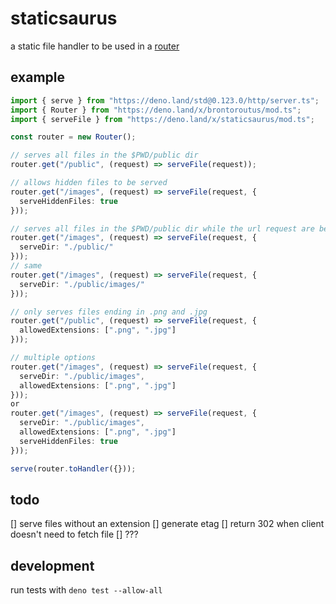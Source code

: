 # staticsaurus
a static file handler to be used in a [router](https://github.com/TypicalFence/brontoroutus)
## example
```ts
import { serve } from "https://deno.land/std@0.123.0/http/server.ts";
import { Router } from "https://deno.land/x/brontoroutus/mod.ts";
import { serveFile } from "https://deno.land/x/staticsaurus/mod.ts";

const router = new Router();

// serves all files in the $PWD/public dir
router.get("/public", (request) => serveFile(request));

// allows hidden files to be served
router.get("/images", (request) => serveFile(request, {
  serveHiddenFiles: true
}));

// serves all files in the $PWD/public dir while the url request are being made to /images
router.get("/images", (request) => serveFile(request, {
  serveDir: "./public/"
}));
// same
router.get("/images", (request) => serveFile(request, {
  serveDir: "./public/images/"
}));

// only serves files ending in .png and .jpg 
router.get("/public", (request) => serveFile(request, {
  allowedExtensions: [".png", ".jpg"]
}));

// multiple options
router.get("/images", (request) => serveFile(request, {
  serveDir: "./public/images",
  allowedExtensions: [".png", ".jpg"]
}));
or
router.get("/images", (request) => serveFile(request, {
  serveDir: "./public/images",
  allowedExtensions: [".png", ".jpg"]
  serveHiddenFiles: true
}));

serve(router.toHandler({}));
```

## todo
[] serve files without an extension
[] generate etag
[] return 302 when client doesn't need to fetch file
[] ???

## development
run tests with `deno test --allow-all`
